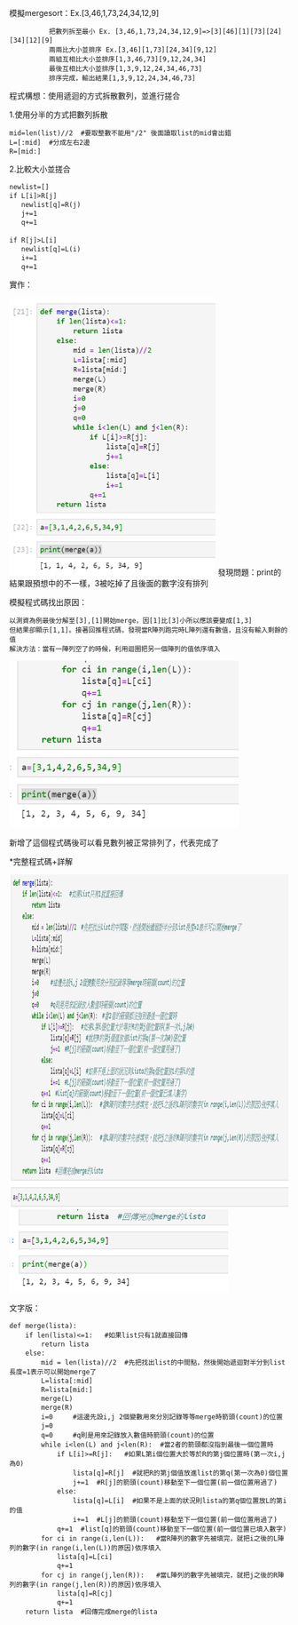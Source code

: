 模擬mergesort：Ex.[3,46,1,73,24,34,12,9]

              把數列拆至最小 Ex. [3,46,1,73,24,34,12,9]=>[3][46][1][73][24][34][12][9]
              兩兩比大小並排序 Ex.[3,46][1,73][24,34][9,12]
              兩組互相比大小並排序[1,3,46,73][9,12,24,34]
              最後互相比大小並排序[1,3,9,12,24,34,46,73]
              排序完成，輸出結果[1,3,9,12,24,34,46,73]

程式構想：使用遞迴的方式拆散數列，並進行搓合

1.使用分半的方式把數列拆散
    
    mid=len(list)//2  #要取整數不能用"/2" 後面讀取list的mid會出錯
    L=[:mid]  #分成左右2邊
    R=[mid:]
    
2.比較大小並搓合
  
    newlist=[]
    if L[i]>R[j]
       newlist[q]=R(j)
       j+=1
       q+=1
      
    if R[j]>L[i]
       newlist[q]=L(i)
       i+=1
       q+=1

實作：

<img src="https://github.com/tank11110/young/blob/master/%E5%9C%96%E7%89%87/1573043960901.jpg" height='500' weight='350'>
發現問題：print的結果跟預想中的不一樣，3被吃掉了且後面的數字沒有排列

模擬程式碼找出原因：

    以測資為例最後分解至[3],[1]開始merge，因[1]比[3]小所以應該要變成[1,3]
    但結果卻顯示[1,1]。接著回推程式碼，發現當R陣列跑完時L陣列還有數值，且沒有輸入剩餘的值
    解決方法：當有一陣列空了的時候，利用迴圈把另一個陣列的值依序填入
    
<img src="https://github.com/tank11110/young/blob/master/%E5%9C%96%E7%89%87/1573045037942.jpg" height='300' weight='200'>    

新增了這個程式碼後可以看見數列被正常排列了，代表完成了


*完整程式碼+詳解

<img src="https://github.com/tank11110/young/blob/master/%E5%9C%96%E7%89%87/1573045115406.jpg" height='600' weight='450'>
<img src="https://github.com/tank11110/young/blob/master/%E5%9C%96%E7%89%87/1573045067976.jpg" height='150' weight='100'>

文字版：

    def merge(lista):
        if len(lista)<=1:   #如果list只有1就直接回傳
            return lista
        else:
            mid = len(lista)//2  #先把找出list的中間點，然後開始遞迴對半分到list長度=1表示可以開始merge了
            L=lista[:mid]
            R=lista[mid:]
            merge(L)
            merge(R)
            i=0     #這邊先設i,j 2個變數用來分別記錄等等merge時箭頭(count)的位置
            j=0
            q=0     #q則是用來記錄放入數值時箭頭(count)的位置
            while i<len(L) and j<len(R):  #當2者的箭頭都沒指到最後一個位置時
                if L[i]>=R[j]:   #如果L第i個位置大於等於R的第j個位置時(第一次i,j為0)
                    lista[q]=R[j]  #就把R的第j個值放進list的第q(第一次為0)個位置
                    j+=1  #R[j]的箭頭(count)移動至下一個位置(前一個位置用過了)    
                else:
                    lista[q]=L[i]  #如果不是上面的狀況則lista的第q個位置放L的第i的值
                    i+=1  #L[j]的箭頭(count)移動至下一個位置(前一個位置用過了)
                q+=1  #list[q]的箭頭(count)移動至下一個位置(前一個位置已填入數字)
            for ci in range(i,len(L)):   #當R陣列的數字先被填完，就把i之後的L陣列的數字(in range(i,len(L))的原因)依序填入
                lista[q]=L[ci]
                q+=1
            for cj in range(j,len(R)):   #當L陣列的數字先被填完，就把j之後的R陣列的數字(in range(j,len(R))的原因)依序填入
                lista[q]=R[cj]
                q+=1
        return lista  #回傳完成merge的lista

